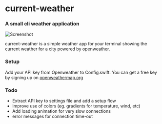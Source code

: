 # current-weather
### A small cli weather application 

![Screenshot](https://cdn-std.droplr.net/files/acc_68330/9FRQwl)

current-weather is a simple weather app for your terminal showing the current weather for a city powered by openweather.


### Setup
Add your API key from Openweather to Config.swift. You can get a free key by signing up on [openweathermap.org](https://openweathermap.org)


### Todo
- Extract API key to settings file and add a setup flow
- Improve use of colors (eg. gradients for temperature, wind, etc)
- Add loading animation for very slow connections
- error messages for connection time-out